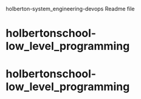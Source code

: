 holberton-system_engineering-devops Readme file
# holbertonschool-low_level_programming
# holbertonschool-low_level_programming
